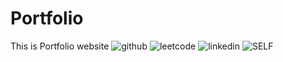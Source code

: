 # Portfolio
This is Portfolio website
![github](https://github.com/SAM1411/Portfolio/assets/74726936/b1e0d64d-291a-4073-b023-586f6413573b)
![leetcode](https://github.com/SAM1411/Portfolio/assets/74726936/0d86340c-b9b3-4846-aad2-627f0100d88e)
![linkedin](https://github.com/SAM1411/Portfolio/assets/74726936/f3a72fd5-f991-415f-83e3-e93782ba4f18)
![SELF](https://github.com/SAM1411/Portfolio/assets/74726936/8443266d-df66-47fc-85e4-4c1836aacc7a)
